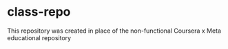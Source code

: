 # class-repo
This repository was created in place of the non-functional Coursera x Meta educational repository
